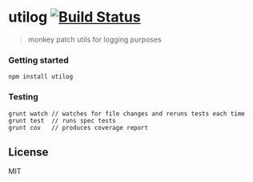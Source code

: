 # utilog [![Build Status](https://secure.travis-ci.org/kirstein/utilog.png?branch=master)](https://travis-ci.org/kirstein/utilog)

> monkey patch utils for logging purposes

### Getting started

`npm install utilog`


### Testing 

    grunt watch // watches for file changes and reruns tests each time
    grunt test  // runs spec tests   
    grunt cov   // produces coverage report

## License

MIT
